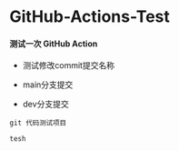# GitHub-Actions-Test

#### 测试一次 GitHub Action

- 测试修改commit提交名称
- main分支提交

- dev分支提交
```
git 代码测试项目

tesh

```